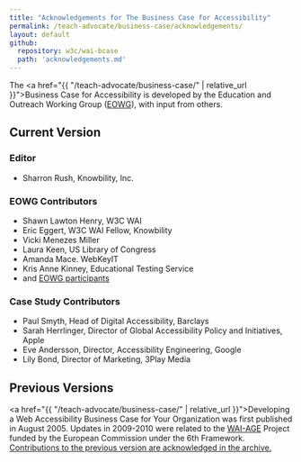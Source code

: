 ```yaml
---
title: "Acknowledgements for The Business Case for Accessibility"
permalink: /teach-advocate/business-case/acknowledgements/
layout: default
github:
  repository: w3c/wai-bcase
  path: 'acknowledgements.md'
---
```


The <a href="{{ "/teach-advocate/business-case/" | relative_url }}">Business Case for Accessibility</a> is developed by the Education and Outreach Working Group (<a href="http://www.w3.org/WAI/EO/">EOWG</a>), with input from others.

## Current Version

### Editor
* Sharron Rush, Knowbility, Inc.

### EOWG Contributors
* Shawn Lawton Henry, W3C WAI
* Eric Eggert, W3C WAI Fellow, Knowbility
* Vicki Menezes Miller
* Laura Keen, US Library of Congress
* Amanda Mace. WebKeyIT
* Kris Anne Kinney, Educational Testing Service
* and <a href="https://www.w3.org/2000/09/dbwg/details?group=35532&public=1">EOWG participants<a/>

### Case Study Contributors
* Paul Smyth, Head of Digital Accessibility, Barclays
* Sarah Herrlinger, Director of Global Accessibility Policy and Initiatives, Apple
* Eve Andersson, Director, Accessibility Engineering, Google
* Lily Bond, Director of Marketing, 3Play Media 

## Previous Versions

<a href="{{ "/teach-advocate/business-case/" | relative_url }}">Developing a Web Accessibility Business Case for Your Organization</a> was first published in August 2005. Updates in 2009-2010 were related to the <a href="https://www.w3.org/WAI/WAI-AGE/">WAI-AGE</a> Project funded by the European Commission under the 6th Framework. <a href="@@">Contributions to the previous version are acknowledged in the archive.</a>
